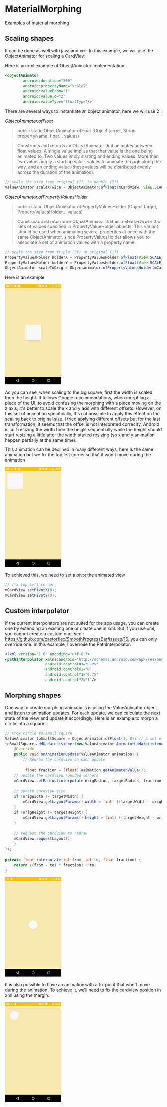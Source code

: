 # MaterialMorphing
Examples of material morphing

## Scaling shapes
It can be done as well with java and xml. In this example, we will use the ObjectAnimator for scaling a CardView.

Here is an xml example of ObecjtAnimator implementation:

```xml
<objectAnimator
        android:duration="500"
        android:propertyName="scaleX"
        android:valueFrom="1"
        android:valueTo="2"
        android:valueType="floatType"/>
```

There are several ways to instantiate an object animator, here we will use 2 : 

*ObjectAnimator.ofFloat*

> public static ObjectAnimator ofFloat (Object target, String propertyName, float... values)

> Constructs and returns an ObjectAnimator that animates between float values. A single value implies that that value is the one being animated to. Two values imply starting and ending values. More than two values imply a starting value, values to animate through along the way, and an ending value (these values will be distributed evenly across the duration of the animation).

```java
// scale the size from original (1f) to double (2f)
ValueAnimator scaleXTwice = ObjectAnimator.ofFloat(mCardView, View.SCALE_X, 1f, 2f);
```

*ObjectAnimator.ofPropertyValuesHolder*

> public static ObjectAnimator ofPropertyValuesHolder (Object target, PropertyValuesHolder... values)

> Constructs and returns an ObjectAnimator that animates between the sets of values specified in PropertyValueHolder objects. This variant should be used when animating several properties at once with the same ObjectAnimator, since PropertyValuesHolder allows you to associate a set of animation values with a property name.

```java
// scale the size from triple (3f) to original (1f)
PropertyValuesHolder holderX = PropertyValuesHolder.ofFloat(View.SCALE_X, 3f, 1f);
PropertyValuesHolder holderY = PropertyValuesHolder.ofFloat(View.SCALE_Y, 3f, 1f);
ObjectAnimator scaleToOrig = ObjectAnimator.ofPropertyValuesHolder(mCardView, holderX, holderY);
```
Here is an example

![Demo](images/materialmorphing.gif)

As you can see, when scaling to the big square, first the width is scaled then the height. It follows Google recommendations, when morphing a piece of the UI, to avoid confusing the morphing with a piece moving on the z axis, it's better to scale the x and y axis with different offsets. However, on this set of animation specifically, It's not possible to apply this effect on the scaling back to original size. I tried applying different offsets but for the last transformation, it seems that the offset is not interpreted correclty, Android is just resizing the width then the height sequentially while the height should start resizing a little after the width started resizing (so x and y animation happen partially at the same time).

This animation can be declined in many different ways, here is the same animation but we fix the top left corner so that it won't move during the animation

![Demo](images/materialmorphingfixed.gif)

To achieved this, we need to set a pivot the animated view
```java
// fix top left corner
mCardView.setPivotX(0);
mCardView.setPivotY(0);
```

## Custom interpolator
If the current interpolators are not suited for the app usage, you can create one by extending an existing one or create one in xml. But if you use xml, you cannot create a custom one, see : https://github.com/castorflex/SmoothProgressBar/issues/16, you can only override one.
In this example, I overrode the PathInterpolator:

```xml
<?xml version="1.0" encoding="utf-8"?>
<pathInterpolator xmlns:android="http://schemas.android.com/apk/res/android"
                  android:controlX1="0.75"
                  android:controlX2="0"
                  android:controlY1="0.75"
                  android:controlY2="1"/>
```

## Morphing shapes
One way to create morphing animations is using the ValueAnimator object and listen to animation updates. For each update, we can calculate the next state of the view and update it accordingly.
Here is an example to morph a circle into a square : 
```java
// From circle to small square
ValueAnimator toSmallSquare = ObjectAnimator.ofFloat(1, 0); // A set of values that the animation will animate between over time.
toSmallSquare.addUpdateListener(new ValueAnimator.AnimatorUpdateListener() {
    @Override
    public void onAnimationUpdate(ValueAnimator animation) {
        // Redraw the cardview on each update

         float fraction = (float) animation.getAnimatedValue();
	// update the cardView rounded corners
	mCardView.setRadius(interpolate(origRadius, targetRadius, fraction));

	// update cardview size
	if (origWidth != targetWidth) {
	    mCardView.getLayoutParams().width = (int) ((targetWidth - origWidth) * (1 - fraction) + origWidth);
	}
	if (origHeight != targetHeight) {
	    mCardView.getLayoutParams().height = (int) ((targetHeight - origHeight) * (1 - fraction) + origWidth);
	}

	// request the cardview to redraw
	mCardView.requestLayout();
    }
});

private float interpolate(int from, int to, float fraction) {
	return ((from - to) * fraction) + to;
}
```

![Demo](images/materialmorphingcircle.gif)

It is also possible to have an animation with a fix point that won't move during the animation. To achieve it, we'll need to fix the cardview position in xml using the margin.

![Demo](images/materialmorphingcirclefixed.gif)
